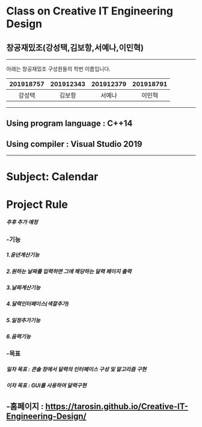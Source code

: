 # Class on Creative IT Engineering Design
## 창공재밌조(강성택,김보항,서예나,이민혁)

-----------------------------------------------

아래는 창공재밌조 구성원들의 학번 이름입니다.

|201918757| 201912343 | 201912379 | 201918791 |
| :---: | :---: | :---: | :---: |
| 강성택 | 김보항 | 서예나 | 이민혁 |


------------------------------------------------

## Using program language : C++14
## Using compiler : Visual Studio 2019

-------------------------------------------------
# Subject: Calendar

# Project Rule
##### 추후 추가 예정

### -기능
##### 1.윤년계산기능
##### 2.원하는 날짜를 입력하면 그에 해당하는 달력 페이지 출력
##### 3.날짜계산기능
##### 4.달력인터페이스(색깔추가)
##### 5.일정추가기능
##### 6.음력기능
### -목표
##### 일차 목표 : 콘솔 창에서 달력의 인터페이스 구성 및 알고리즘 구현
##### 이차 목표 : GUI를 사용하여 달력구현

## -홈페이지 : https://tarosin.github.io/Creative-IT-Engineering-Design/
